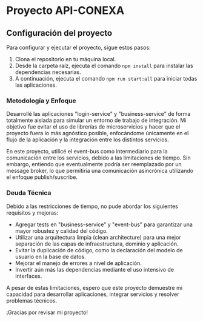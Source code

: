 # Proyecto API-CONEXA 



## Configuración del proyecto

Para configurar y ejecutar el proyecto, sigue estos pasos:

1. Clona el repositorio en tu máquina local.
2. Desde la carpeta raíz, ejecuta el comando `npm install` para instalar las dependencias necesarias.
3. A continuación, ejecuta el comando `npm run start:all` para iniciar todas las aplicaciones.


### Metodología y Enfoque

Desarrollé las aplicaciones "login-service" y "business-service" de forma totalmente aislada para simular un entorno de trabajo de integración. Mi objetivo fue evitar el uso de librerías de microservicios y hacer que el proyecto fuera lo más agnóstico posible, enfocándome únicamente en el flujo de la aplicación y la integración entre los distintos servicios.

En este proyecto, utilicé el event-bus como intermediario para la comunicación entre los servicios, debido a las limitaciones de tiempo. Sin embargo, entiendo que eventualmente podría ser reemplazado por un message broker, lo que permitiría una comunicación asincrónica utilizando el enfoque publish/suscribe.

### Deuda Técnica

Debido a las restricciones de tiempo, no pude abordar los siguientes requisitos y mejoras:

- Agregar tests en "business-service" y "event-bus" para garantizar una mayor robustez y calidad del código.
- Utilizar una arquitectura limpia (clean architecture) para una mejor separación de las capas de infraestructura, dominio y aplicación.
- Evitar la duplicación de código, como la declaración del modelo de usuario en la base de datos.
- Mejorar el manejo de errores a nivel de aplicación.
- Invertir aún más las dependencias mediante el uso intensivo de interfaces.

A pesar de estas limitaciones, espero que este proyecto demuestre mi capacidad para desarrollar aplicaciones, integrar servicios y resolver problemas técnicos.

¡Gracias por revisar mi proyecto!
